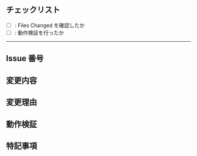 <!-- ↓↓↓ プロダクションブランチへの PR 作成時には削除 ↓↓↓ -->

## チェックリスト

- [ ] : Files Changed を確認したか
- [ ] : 動作検証を行ったか

---

## Issue 番号



<!-- ↑↑↑ プロダクションブランチへの PR 作成時には削除 ↑↑↑ -->

## 変更内容


## 変更理由


## 動作検証


## 特記事項
